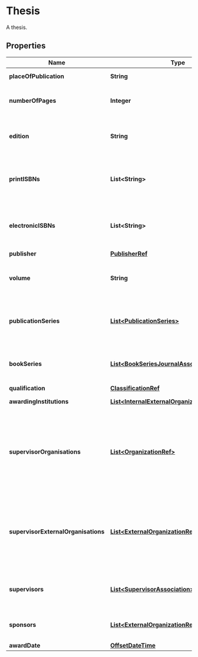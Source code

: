 

# Thesis

A thesis.
## Properties

Name | Type | Description | Notes
------------ | ------------- | ------------- | -------------
**placeOfPublication** | **String** | The place of publication. |  [optional]
**numberOfPages** | **Integer** | The number of pages in the research output. |  [optional]
**edition** | **String** | The edition that the production was published in. |  [optional]
**printISBNs** | **List&lt;String&gt;** | The ISBN number for the printed versions of the production. |  [optional]
**electronicISBNs** | **List&lt;String&gt;** | The ISBN number for the electronic versions of the production. |  [optional]
**publisher** | [**PublisherRef**](PublisherRef.md) |  |  [optional]
**volume** | **String** | The volume that the research output was published in. |  [optional]
**publicationSeries** | [**List&lt;PublicationSeries&gt;**](PublicationSeries.md) | The publication series this research output is part of. |  [optional]
**bookSeries** | [**List&lt;BookSeriesJournalAssociation&gt;**](BookSeriesJournalAssociation.md) | The book series this research output is part of. |  [optional]
**qualification** | [**ClassificationRef**](ClassificationRef.md) |  |  [optional]
**awardingInstitutions** | [**List&lt;InternalExternalOrganizationAssociation&gt;**](InternalExternalOrganizationAssociation.md) | The awarding institution. |  [optional]
**supervisorOrganisations** | [**List&lt;OrganizationRef&gt;**](OrganizationRef.md) | A collection of organisational unit affiliations associated with supervisors of this research output. |  [optional]
**supervisorExternalOrganisations** | [**List&lt;ExternalOrganizationRef&gt;**](ExternalOrganizationRef.md) | A collection of external organisation affiliations associated with supervisors of this research output. |  [optional]
**supervisors** | [**List&lt;SupervisorAssociation&gt;**](SupervisorAssociation.md) | The supervisors of this research output. |  [optional]
**sponsors** | [**List&lt;ExternalOrganizationRef&gt;**](ExternalOrganizationRef.md) | The sponsors of this research output. |  [optional]
**awardDate** | [**OffsetDateTime**](OffsetDateTime.md) |  |  [optional]




